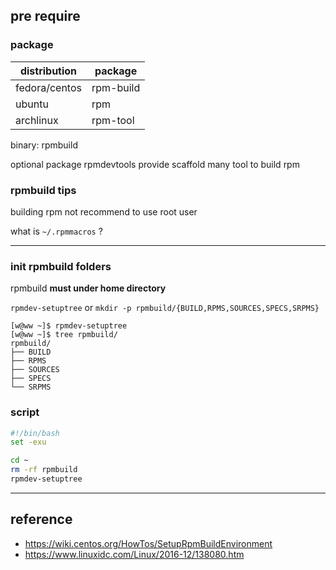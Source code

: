 ## pre require

### package

|distribution|package|
|---|---|
|fedora/centos|rpm-build|
|ubuntu|rpm|
|archlinux|rpm-tool|

binary: rpmbuild

optional package rpmdevtools provide scaffold many tool to build rpm

### rpmbuild tips

building rpm not recommend to use root user

what is `~/.rpmmacros` ?

---

### init rpmbuild folders

rpmbuild **must under home directory**

`rpmdev-setuptree` or `mkdir -p rpmbuild/{BUILD,RPMS,SOURCES,SPECS,SRPMS}`

```
[w@ww ~]$ rpmdev-setuptree
[w@ww ~]$ tree rpmbuild/
rpmbuild/
├── BUILD
├── RPMS
├── SOURCES
├── SPECS
└── SRPMS
```



### script

```bash
#!/bin/bash
set -exu

cd ~
rm -rf rpmbuild
rpmdev-setuptree
```

---

## reference
- <https://wiki.centos.org/HowTos/SetupRpmBuildEnvironment>
- <https://www.linuxidc.com/Linux/2016-12/138080.htm>

